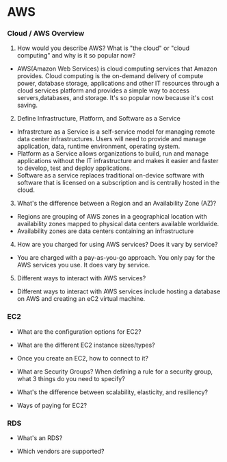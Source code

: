 # AWS

### Cloud / AWS Overview
1. How would you describe AWS? What is "the cloud" or "cloud computing" and why is it so popular now? 
- AWS(Amazon Web Services) is cloud computing services that Amazon provides. Cloud computing is the 
on-demand delivery of compute power, database storage, applications and other IT resources through a cloud 
services platform and provides a simple way to access servers,databases, and storage. It's so popular now because
it's cost saving.
2. Define Infrastructure, Platform, and Software as a Service
- Infrastrcture as a Service is a self-service model for managing remote data center infrastructures. Users 
  will need to provide and manage application, data, runtime environment, operating system. 
- Platform as a Service allows organizations to build, run and manage applications without the IT infrastructure 
  and makes it easier and faster to develop, test and deploy applications.
- Software as a service replaces traditional on-device software with software that is licensed on a 
  subscription and is centrally hosted in the cloud.
 
3. What's the difference between a Region and an Availability Zone (AZ)?
- Regions are grouping of AWS zones in a geographical location with availability zones mapped to physical data 
  centers available worldwide.
- Availability zones are data centers containing an infrastructure
 
4. How are you charged for using AWS services? Does it vary by service?
- You are charged with a pay-as-you-go approach. You only pay for the AWS services you use.
  It does vary by service.
 
5. Different ways to interact with AWS services?
- Different ways to interact with AWS services include hosting a database on AWS and creating an eC2 virtual
  machine.


### EC2

* What are the configuration options for EC2?
 
* What are the different EC2 instance sizes/types?
 
* Once you create an EC2, how to connect to it?
 
* What are Security Groups? When defining a rule for a security group, what 3 things do you need to specify?
  
* What's the difference between scalability, elasticity, and resiliency?
 
* Ways of paying for EC2?


### RDS

* What's an RDS?

* Which vendors are supported?
